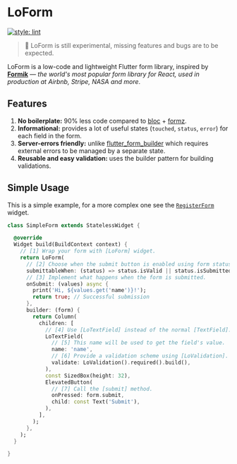 # LoForm

[![style: lint](https://img.shields.io/badge/style-lint-4BC0F5.svg)](https://pub.dev/packages/lint)

> 🧪 LoForm is still experimental, missing features and bugs are to be expected.

LoForm is a low-code and lightweight Flutter form library,
inspired by [**Formik**](https://formik.org/) — _the world's most popular form library for React, used in production at Airbnb, Stripe, NASA and more_.

## Features

1. **No boilerplate:** 90% less code compared to [bloc](https://bloclibrary.dev/) + [formz](https://pub.dev/packages/formz).
1. **Informational:** provides a lot of useful states (`touched`, `status`, `error`) for each field in the form.
1. **Server-errors friendly:** unlike [flutter_form_builder](https://pub.dev/packages/flutter_form_builder) which requires external errors to be managed by a separate state.
1. **Reusable and easy validation:** uses the builder pattern for building validations.

## Simple Usage

This is a simple example, for a more complex one see the [`RegisterForm`](./example/lib/main.dart) widget.

```dart
class SimpleForm extends StatelessWidget {

  @override
  Widget build(BuildContext context) {
    // [1] Wrap your form with [LoForm] widget.
    return LoForm(
      // [2] Choose when the submit button is enabled using form status.
      submittableWhen: (status) => status.isValid || status.isSubmitted,
      // [3] Implement what happens when the form is submitted.
      onSubmit: (values) async {
        print('Hi, ${values.get('name')}!');
        return true; // Successful submission
      },
      builder: (form) {
        return Column(
          children: [
            // [4] Use [LoTextField] instead of the normal [TextField].
            LoTextField(
              // [5] This name will be used to get the field's value.
              name: 'name',
              // [6] Provide a validation scheme using [LoValidation].
              validate: LoValidation().required().build(),
            ),
            const SizedBox(height: 32),
            ElevatedButton(
              // [7] Call the [submit] method.
              onPressed: form.submit,
              child: const Text('Submit'),
            ),
          ],
        );
      },
    );
  }

}
```
